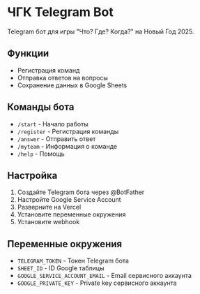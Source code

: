 # ЧГК Telegram Bot

Telegram бот для игры "Что? Где? Когда?" на Новый Год 2025.

## Функции

- Регистрация команд
- Отправка ответов на вопросы
- Сохранение данных в Google Sheets

## Команды бота

- `/start` - Начало работы
- `/register` - Регистрация команды
- `/answer` - Отправить ответ
- `/myteam` - Информация о команде
- `/help` - Помощь

## Настройка

1. Создайте Telegram бота через @BotFather
2. Настройте Google Service Account
3. Разверните на Vercel
4. Установите переменные окружения
5. Установите webhook

## Переменные окружения

- `TELEGRAM_TOKEN` - Токен Telegram бота
- `SHEET_ID` - ID Google таблицы
- `GOOGLE_SERVICE_ACCOUNT_EMAIL` - Email сервисного аккаунта
- `GOOGLE_PRIVATE_KEY` - Private key сервисного аккаунта
